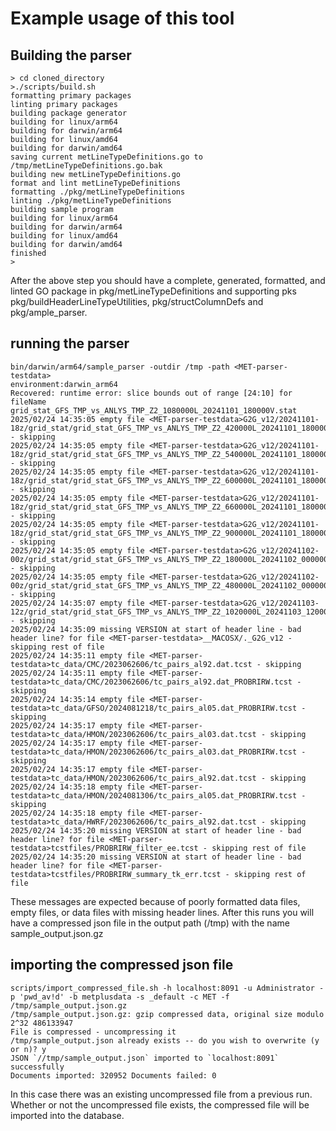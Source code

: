# Example usage of this tool

## Building the parser

```text
> cd cloned_directory
>./scripts/build.sh
formatting primary packages
linting primary packages
building package generator
building for linux/arm64
building for darwin/arm64
building for linux/amd64
building for darwin/amd64
saving current metLineTypeDefinitions.go to /tmp/metLineTypeDefinitions.go.bak
building new metLineTypeDefinitions.go
format and lint metLineTypeDefinitions
formatting ./pkg/metLineTypeDefinitions
linting ./pkg/metLineTypeDefinitions
building sample program
building for linux/arm64
building for darwin/arm64
building for linux/amd64
building for darwin/amd64
finished
>
```

After the above step you should have a complete, generated, formatted, and linted GO package in pkg/metLineTypeDefinitions and supporting
pks pkg/buildHeaderLineTypeUtilities, pkg/structColumnDefs and pkg/ample_parser.

## running the parser

```text
bin/darwin/arm64/sample_parser -outdir /tmp -path <MET-parser-testdata>
environment:darwin_arm64
Recovered: runtime error: slice bounds out of range [24:10] for fileName grid_stat_GFS_TMP_vs_ANLYS_TMP_Z2_1080000L_20241101_180000V.stat
2025/02/24 14:35:05 empty file <MET-parser-testdata>G2G_v12/20241101-18z/grid_stat/grid_stat_GFS_TMP_vs_ANLYS_TMP_Z2_420000L_20241101_180000V.stat - skipping
2025/02/24 14:35:05 empty file <MET-parser-testdata>G2G_v12/20241101-18z/grid_stat/grid_stat_GFS_TMP_vs_ANLYS_TMP_Z2_540000L_20241101_180000V.stat - skipping
2025/02/24 14:35:05 empty file <MET-parser-testdata>G2G_v12/20241101-18z/grid_stat/grid_stat_GFS_TMP_vs_ANLYS_TMP_Z2_600000L_20241101_180000V.stat - skipping
2025/02/24 14:35:05 empty file <MET-parser-testdata>G2G_v12/20241101-18z/grid_stat/grid_stat_GFS_TMP_vs_ANLYS_TMP_Z2_660000L_20241101_180000V.stat - skipping
2025/02/24 14:35:05 empty file <MET-parser-testdata>G2G_v12/20241101-18z/grid_stat/grid_stat_GFS_TMP_vs_ANLYS_TMP_Z2_900000L_20241101_180000V.stat - skipping
2025/02/24 14:35:05 empty file <MET-parser-testdata>G2G_v12/20241102-00z/grid_stat/grid_stat_GFS_TMP_vs_ANLYS_TMP_Z2_180000L_20241102_000000V.stat - skipping
2025/02/24 14:35:05 empty file <MET-parser-testdata>G2G_v12/20241102-00z/grid_stat/grid_stat_GFS_TMP_vs_ANLYS_TMP_Z2_480000L_20241102_000000V.stat - skipping
2025/02/24 14:35:07 empty file <MET-parser-testdata>G2G_v12/20241103-12z/grid_stat/grid_stat_GFS_TMP_vs_ANLYS_TMP_Z2_1020000L_20241103_120000V.stat - skipping
2025/02/24 14:35:09 missing VERSION at start of header line - bad header line? for file <MET-parser-testdata>__MACOSX/._G2G_v12 - skipping rest of file
2025/02/24 14:35:11 empty file <MET-parser-testdata>tc_data/CMC/2023062606/tc_pairs_al92.dat.tcst - skipping
2025/02/24 14:35:11 empty file <MET-parser-testdata>tc_data/CMC/2023062606/tc_pairs_al92.dat_PROBRIRW.tcst - skipping
2025/02/24 14:35:14 empty file <MET-parser-testdata>tc_data/GFSO/2024081218/tc_pairs_al05.dat_PROBRIRW.tcst - skipping
2025/02/24 14:35:17 empty file <MET-parser-testdata>tc_data/HMON/2023062606/tc_pairs_al03.dat.tcst - skipping
2025/02/24 14:35:17 empty file <MET-parser-testdata>tc_data/HMON/2023062606/tc_pairs_al03.dat_PROBRIRW.tcst - skipping
2025/02/24 14:35:17 empty file <MET-parser-testdata>tc_data/HMON/2023062606/tc_pairs_al92.dat.tcst - skipping
2025/02/24 14:35:18 empty file <MET-parser-testdata>tc_data/HMON/2024081306/tc_pairs_al05.dat_PROBRIRW.tcst - skipping
2025/02/24 14:35:18 empty file <MET-parser-testdata>tc_data/HWRF/2023062606/tc_pairs_al92.dat.tcst - skipping
2025/02/24 14:35:20 missing VERSION at start of header line - bad header line? for file <MET-parser-testdata>tcstfiles/PROBRIRW_filter_ee.tcst - skipping rest of file
2025/02/24 14:35:20 missing VERSION at start of header line - bad header line? for file <MET-parser-testdata>tcstfiles/PROBRIRW_summary_tk_err.tcst - skipping rest of file
```

These messages are expected because of poorly formatted data files, empty files, or data files with missing header lines.
After this runs you will have a compressed json file in the output path (/tmp) with the name sample_output.json.gz

## importing the compressed json file

```text
scripts/import_compressed_file.sh -h localhost:8091 -u Administrator -p 'pwd_av!d' -b metplusdata -s _default -c MET -f /tmp/sample_output.json.gz
/tmp/sample_output.json.gz: gzip compressed data, original size modulo 2^32 486133947
File is compressed - uncompressing it
/tmp/sample_output.json already exists -- do you wish to overwrite (y or n)? y
JSON `//tmp/sample_output.json` imported to `localhost:8091` successfully
Documents imported: 320952 Documents failed: 0
```

In this case there was an existing uncompressed file from a previous run. Whether or not the uncompressed file exists, the compressed file will be imported into the database.
